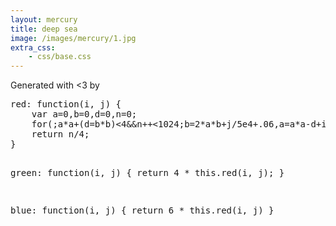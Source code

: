 ```yaml
---
layout: mercury
title: deep sea
image: /images/mercury/1.jpg
extra_css: 
    - css/base.css
---
```


<div class="image">
    <canvas id="can"></canvas>
</div>

<div class="text">
    Generated with <3 by
    <pre>
red: function(i, j) {
    var a=0,b=0,d=0,n=0;
    for(;a*a+(d=b*b)<4&&n++<1024;b=2*a*b+j/5e4+.06,a=a*a-d+i/5e4+.34);
    return n/4;
}

green: function(i, j) {
    return 4 * this.red(i, j);
}

blue: function(i, j) {
    return 6 * this.red(i, j)
}
    </pre>
</div>

<script type="text/javascript">

	var def = {
		size: 700,
		red: function(i, j) {
			var a=0,b=0,d=0,n=0;
			for(;a*a+(d=b*b)<4&&n++<1024;b=2*a*b+j/5e4+.06,a=a*a-d+i/5e4+.34);
			return n/4;
		},

		green: function(i, j) {
			return 4 * this.red(i,j);
		},

		blue: function(i, j) {
			return 6 * this.red(i,j)
		}
	}

	function draw(f) {
		var can = document.getElementById('can');
		can.width = can.height = f.size;
		var ctx = can.getContext('2d');
		ctx.fillRect(0, 0, f.size, f.size);
		var imgData = ctx.getImageData(0, 0, f.size, f.size);
		var data = imgData.data;
		for (var i = 0; i < data.length; i += 4) {
			var i2 = (i / 4) % f.size
			var j2 = Math.floor(i / 4 / f.size);
			data[i] = f.red(i2, j2) % 256;
			data[i + 1] = f.green(i2, j2) % 256;
			data[i + 2] = f.blue(i2, j2) % 256;
		}
		ctx.putImageData(imgData, 0, 0);
	}

	draw(def);

</script>
